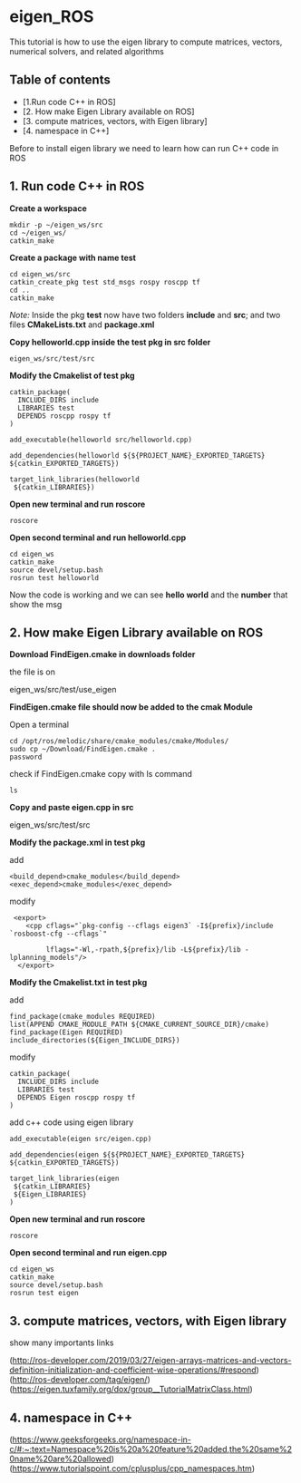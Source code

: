 # eigen_ROS
This tutorial is how to use the eigen library to compute matrices, vectors, numerical solvers, and related algorithms


## Table of contents
* [1.Run code C++ in ROS]
* [2. How make Eigen Library available on ROS]
* [3. compute matrices, vectors, with Eigen library]
* [4. namespace in C++]


Before to install eigen library we need to learn how can run C++ code in ROS

## **1. Run code C++ in ROS**

**Create a workspace**
```
mkdir -p ~/eigen_ws/src
cd ~/eigen_ws/
catkin_make
```
**Create a package with name test**
```
cd eigen_ws/src
catkin_create_pkg test std_msgs rospy roscpp tf
cd ..
catkin_make
```
_Note:_ Inside the pkg **test** now have two folders **include** and **src**; and two files **CMakeLists.txt** and **package.xml** 

**Copy helloworld.cpp inside the test pkg in src folder**

```
eigen_ws/src/test/src
```
**Modify the Cmakelist of test pkg**
```
catkin_package(
  INCLUDE_DIRS include
  LIBRARIES test
  DEPENDS roscpp rospy tf	 
)
```

```
add_executable(helloworld src/helloworld.cpp)
```

```
add_dependencies(helloworld ${${PROJECT_NAME}_EXPORTED_TARGETS} ${catkin_EXPORTED_TARGETS})
```

```
target_link_libraries(helloworld 
 ${catkin_LIBRARIES})
```
**Open new terminal and run roscore**
```
roscore
```
**Open second terminal and run helloworld.cpp**

```
cd eigen_ws
catkin_make
source devel/setup.bash
rosrun test helloworld

```
Now the code is working and we can see **hello world** and the **number** that show the msg 

## **2. How make Eigen Library available on ROS**

**Download FindEigen.cmake in downloads folder**

the file is on 

eigen_ws/src/test/use_eigen

**FindEigen.cmake file should now be added to the cmak Module**

Open a terminal

```
cd /opt/ros/melodic/share/cmake_modules/cmake/Modules/
sudo cp ~/Download/FindEigen.cmake .
password
```
check if FindEigen.cmake copy with ls command
```
ls
```


**Copy and paste eigen.cpp in src**

eigen_ws/src/test/src


**Modify the package.xml in test pkg**

add 

```
<build_depend>cmake_modules</build_depend>
<exec_depend>cmake_modules</exec_depend>
```
modify
```
 <export>
    <cpp cflags="`pkg-config --cflags eigen3` -I${prefix}/include `rosboost-cfg --cflags`" 

         lflags="-Wl,-rpath,${prefix}/lib -L${prefix}/lib -lplanning_models"/>
  </export>
```
**Modify the Cmakelist.txt in test pkg**

add

```
find_package(cmake_modules REQUIRED)
list(APPEND CMAKE_MODULE_PATH ${CMAKE_CURRENT_SOURCE_DIR}/cmake)
find_package(Eigen REQUIRED)
include_directories(${Eigen_INCLUDE_DIRS})

```

modify

```
catkin_package(
  INCLUDE_DIRS include
  LIBRARIES test
  DEPENDS Eigen roscpp rospy tf	   
)
```
add c++ code using eigen library
```
add_executable(eigen src/eigen.cpp)
```

```
add_dependencies(eigen ${${PROJECT_NAME}_EXPORTED_TARGETS} ${catkin_EXPORTED_TARGETS})
```

```
target_link_libraries(eigen
 ${catkin_LIBRARIES}
 ${Eigen_LIBRARIES}   
)

```
**Open new terminal and run roscore**
```
roscore
```
**Open second terminal and run eigen.cpp**

```
cd eigen_ws
catkin_make
source devel/setup.bash
rosrun test eigen

```

## **3. compute matrices, vectors, with Eigen library**

show many importants links

(http://ros-developer.com/2019/03/27/eigen-arrays-matrices-and-vectors-definition-initialization-and-coefficient-wise-operations/#respond)
(http://ros-developer.com/tag/eigen/)
(https://eigen.tuxfamily.org/dox/group__TutorialMatrixClass.html)

## **4. namespace in C++**

(https://www.geeksforgeeks.org/namespace-in-c/#:~:text=Namespace%20is%20a%20feature%20added,the%20same%20name%20are%20allowed)
(https://www.tutorialspoint.com/cplusplus/cpp_namespaces.htm)


